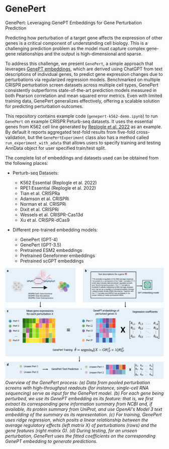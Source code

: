# GenePert
GenePert: Leveraging GenePT Embeddings for Gene Perturbation Prediction

Predicting how perturbation of a target gene affects the expression of other genes is a critical
component of understanding cell biology. This is a challenging prediction problem as the model must
capture complex gene-gene relationships and the output is high-dimensional and sparse. 

To address this challenge, we present `GenePert`, a simple approach that leverages [GenePT embeddings](https://www.biorxiv.org/content/10.1101/2023.10.16.562533v2), which
are derived using ChatGPT from text descriptions of individual genes, to predict gene expression
changes due to perturbations via regularized regression models. Benchmarked on multiple CRISPR
perturbation screen datasets across multiple cell types, GenePert consistently outperforms state-of-the-art prediction models measured in both Pearson correlation and mean squared error metrics. Even with limited training data, GenePert generalizes effectively, offering a scalable solution for predicting perturbation outcomes.

This repository contains example code (`genepert-k562-demo.ipynb`) to run `GenePert` on example CRISPR Peturb-seq datasets. It uses the essential genes from K562 cell line generated by [Replogle et al. 2022](https://www.sciencedirect.com/science/article/pii/S0092867422005979?via%3Dihub) as an example. By default it reports aggregated test-fold results from five-fold cross-validation, but the `GenePertExperiment` class also has a method called `run_experiment_with_adata` that allows users to specify training and testing AnnData object for user specified train/test split.

The complete list of embeddings and datasets used can be obtained from the following places:
- Perturb-seq Datasets:
	- K562 Essential (Replogle et al. 2022)
	- RPE1 Essential (Replogle et al. 2022)
	- Tian et al. CRISPRa
	- Adamson et al. CRISPRi
	- Norman et al. CRISPRi
	- Dixit et al. CRISPRi
	- Wessels et al. CRISPR-Cas13d
	- Xu et al. CRISPR-dCas9

- Different pre-trained embedding models:
	- GenePert (GPT-4)
	- GenePert (GPT-3.5)
	- Pretrained ESM2 embeddings
	- Pretrained Geneformer embeddings 
	- Pretrained scGPT embeddings

![](https://github.com/zou-group/GenePert/blob/main/figures/GenePert_fig1.png)
*Overview of the GenePert process: (a) Data from pooled perturbation screens with high-throughput readouts (for instance, single-cell RNA sequencing) serve as input for the GenePert model. (b) For each gene being perturbed, we use its GenePT embedding as its feature: that is, we first extract its corresponding gene information summary from NCBI and, if available, its protein summary from UniProt, and use OpenAI's Model 3 text embedding of the summary as its representation. (c) For training, GenePert uses ridge regression, which posits a linear relationship between the average regulatory effects (left matrix X) of perturbations (rows) and the gene features (right matrix G). (d) During testing, for an unseen perturbation, GenePert uses the fitted coefficients on the corresponding GenePT embedding to generate predictions.*






